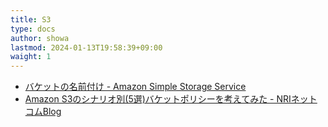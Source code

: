 ```yaml
---
title: S3
type: docs
author: showa
lastmod: 2024-01-13T19:58:39+09:00
waight: 1
---
```


- [バケットの名前付け - Amazon Simple Storage Service]( https://docs.aws.amazon.com/ja_jp/AmazonS3/latest/userguide/bucketnamingrules.html)
- [Amazon S3のシナリオ別(5選)バケットポリシーを考えてみた - NRIネットコムBlog](https://tech.nri-net.com/entry/considered_Amazon_s3_bucket_policies_by_scenario)
